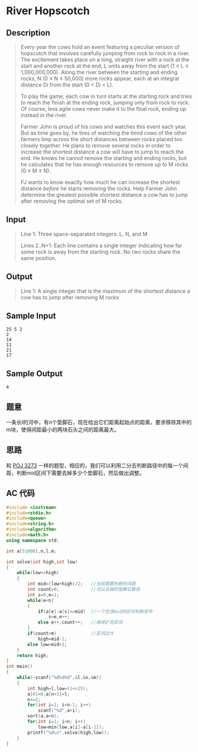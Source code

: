 # River Hopscotch

## **Description**

> Every year the cows hold an event featuring a peculiar version of hopscotch that involves carefully jumping from rock to rock in a river. The excitement takes place on a long, straight river with a rock at the start and another rock at the end, L units away from the start (1 ≤ L ≤ 1,000,000,000). Along the river between the starting and ending rocks, N (0 ≤ N ≤ 50,000) more rocks appear, each at an integral distance Di from the start (0 < Di < L).
>
> To play the game, each cow in turn starts at the starting rock and tries to reach the finish at the ending rock, jumping only from rock to rock. Of course, less agile cows never make it to the final rock, ending up instead in the river.
>
> Farmer John is proud of his cows and watches this event each year. But as time goes by, he tires of watching the timid cows of the other farmers limp across the short distances between rocks placed too closely together. He plans to remove several rocks in order to increase the shortest distance a cow will have to jump to reach the end. He knows he cannot remove the starting and ending rocks, but he calculates that he has enough resources to remove up to M rocks (0 ≤ M ≤ N).
>
> FJ wants to know exactly how much he can increase the shortest distance *before* he starts removing the rocks. Help Farmer John determine the greatest possible shortest distance a cow has to jump after removing the optimal set of M rocks.



## **Input**

> Line 1: Three space-separated integers: L, N, and M 
>
> Lines 2..N+1: Each line contains a single integer indicating how far some rock is away from the starting rock. No two rocks share the same position.



## **Output**

> Line 1: A single integer that is the maximum of the shortest distance a cow has to jump after removing M rocks



## **Sample Input**

    25 5 2
    2
    14
    11
    21
    17



## **Sample Output**

    4



## **题意**

一条长l的河中，有n个垫脚石，现在给出它们距离起始点的距离，要求移除其中的m块，使得间距最小的两块石头之间的距离最大。



## **思路**

和 [POJ 3273](https://www.dreamwings.cn/poj3273/4425.html) 一样的题型，相应的，我们可以利用二分去判断路径中的每一个间距，判断mid区间下需要去掉多少个垫脚石，然后做出调整。



## **AC 代码**

```cpp
#include <iostream>
#include<stdio.h>
#include<queue>
#include<string.h>
#include<algorithm>
#include<math.h>
using namespace std;

int a[51000],n,l,m;

int solve(int high,int low)
{
    while(low<=high)
    {
        int mid=(low+high)/2;   //当前需要判断的间距
        int count=0;            //可以去掉的垫脚石数目
        int s=0,e=1;
        while(e<n)
        {
            if(a[e]-a[s]>=mid)  //一个包含mid的区间判断完毕
                s=e,e++;
            else e++,count++;   //继续扩充区间
        }
        if(count>m)             //区间过大
            high=mid-1;
        else low=mid+1;
    }
    return high;
}
int main()
{
    while(~scanf("%d%d%d",&l,&n,&m))
    {
        int high=l,low=(1<<25);
        a[0]=0,a[n+1]=l;
        n+=2;
        for(int i=1; i<n-1; i++)
            scanf("%d",a+i);
        sort(a,a+n);
        for(int i=1; i<n; i++)
            low=min(low,a[i]-a[i-1]);
        printf("%d\n",solve(high,low));
    }
}
```

